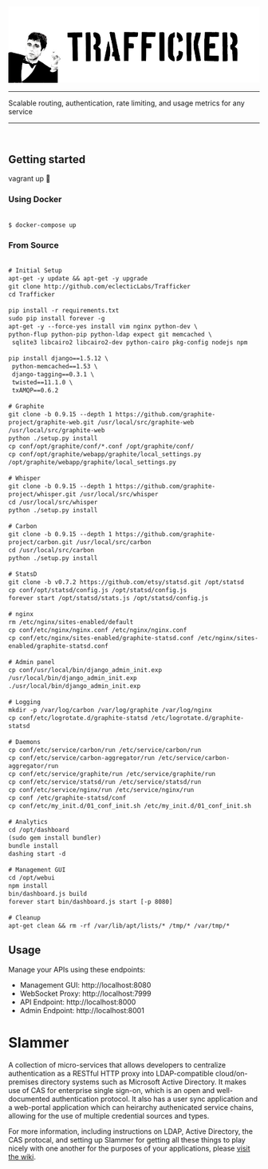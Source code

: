 
![Trafficker](webui/src/images/trafficker.jpg?raw=true "Trafficker")

<hr>

Scalable routing, authentication, rate limiting, and usage metrics for any service<hr><br>


## Getting started
vagrant up

### Using Docker 

```shell

$ docker-compose up

```


### From Source 


```shell

# Initial Setup
apt-get -y update && apt-get -y upgrade
git clone http://github.com/eclecticLabs/Trafficker
cd Trafficker

pip install -r requirements.txt
sudo pip install forever -g
apt-get -y --force-yes install vim nginx python-dev \ 
python-flup python-pip python-ldap expect git memcached \ 
 sqlite3 libcairo2 libcairo2-dev python-cairo pkg-config nodejs npm

pip install django==1.5.12 \ 
 python-memcached==1.53 \ 
 django-tagging==0.3.1 \ 
 twisted==11.1.0 \ 
 txAMQP==0.6.2

# Graphite
git clone -b 0.9.15 --depth 1 https://github.com/graphite-project/graphite-web.git /usr/local/src/graphite-web
/usr/local/src/graphite-web
python ./setup.py install
cp conf/opt/graphite/conf/*.conf /opt/graphite/conf/
cp conf/opt/graphite/webapp/graphite/local_settings.py /opt/graphite/webapp/graphite/local_settings.py

# Whisper
git clone -b 0.9.15 --depth 1 https://github.com/graphite-project/whisper.git /usr/local/src/whisper
cd /usr/local/src/whisper
python ./setup.py install

# Carbon
git clone -b 0.9.15 --depth 1 https://github.com/graphite-project/carbon.git /usr/local/src/carbon
cd /usr/local/src/carbon
python ./setup.py install

# StatsD
git clone -b v0.7.2 https://github.com/etsy/statsd.git /opt/statsd
cp conf/opt/statsd/config.js /opt/statsd/config.js
forever start /opt/statsd/stats.js /opt/statsd/config.js

# nginx
rm /etc/nginx/sites-enabled/default
cp conf/etc/nginx/nginx.conf /etc/nginx/nginx.conf
cp conf/etc/nginx/sites-enabled/graphite-statsd.conf /etc/nginx/sites-enabled/graphite-statsd.conf

# Admin panel
cp conf/usr/local/bin/django_admin_init.exp /usr/local/bin/django_admin_init.exp
./usr/local/bin/django_admin_init.exp

# Logging
mkdir -p /var/log/carbon /var/log/graphite /var/log/nginx
cp conf/etc/logrotate.d/graphite-statsd /etc/logrotate.d/graphite-statsd

# Daemons
cp conf/etc/service/carbon/run /etc/service/carbon/run
cp conf/etc/service/carbon-aggregator/run /etc/service/carbon-aggregator/run
cp conf/etc/service/graphite/run /etc/service/graphite/run
cp conf/etc/service/statsd/run /etc/service/statsd/run
cp conf/etc/service/nginx/run /etc/service/nginx/run
cp conf /etc/graphite-statsd/conf
cp conf/etc/my_init.d/01_conf_init.sh /etc/my_init.d/01_conf_init.sh

# Analytics
cd /opt/dashboard
(sudo gem install bundler)
bundle install
dashing start -d

# Management GUI
cd /opt/webui
npm install
bin/dashboard.js build
forever start bin/dashboard.js start [-p 8080]

# Cleanup
apt-get clean && rm -rf /var/lib/apt/lists/* /tmp/* /var/tmp/*

```


## Usage

Manage your APIs using these endpoints:

<ul>
<li>Management GUI: http://localhost:8080</li>
<li>WebSocket Proxy: http://localhost:7999</li>
<li>API Endpoint: http://localhost:8000</li>
<li>Admin Endpoint: http://localhost:8001</li>
</ul>




# Slammer #

A collection of micro-services that allows developers to centralize authentication as a RESTful HTTP proxy into LDAP-compatible cloud/on-premises directory systems such as Microsoft Active Directory. It makes use of CAS for enterprise single sign-on, which is an open and well-documented authentication protocol. It also has a user sync application and a web-portal application which can heirarchy authenicated service chains, allowing for the use of multiple credential sources and types.

For more information, including instructions on LDAP, Active Directory, the CAS protocal, and setting up Slammer for getting all these things to play nicely with one another for the purposes of your applications, please <a href="https://github.com/eclecticlabs/slammer/wiki">visit the wiki</a>.
